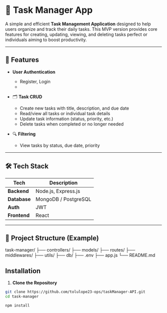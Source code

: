 # 📝 Task Manager App

A simple and efficient **Task Management Application** designed to help users organize and track their daily tasks. This MVP version provides core features for creating, updating, viewing, and deleting tasks perfect or individuals aiming to boost productivity.

---

## 🚀 Features

- **User Authentication**
  - Register, Login
  - 

- 🗂️ **Task CRUD**
  - Create new tasks with title, description, and due date
  - Read/view all tasks or individual task details
  - Update task information (status, priority, etc.)
  - Delete tasks when completed or no longer needed


- 🔍 **Filtering**
  - View tasks by status, due date, priority

---

## 🛠️ Tech Stack

| Tech        | Description               |
|-------------|---------------------------|
| **Backend** | Node.js, Express.js       |
| **Database**| MongoDB / PostgreSQL      |
| **Auth**    | JWT      |
| **Frontend**| React |

---

## 📁 Project Structure (Example)

task-manager/
├── controllers/
├── models/
├── routes/
├── middlewares/
├── utils/
├── db/
├── .env
├── app.js
└── README.md


## Installation

1. **Clone the Repository**

```bash
git clone https://github.com/tolulope23-ops/taskManager-API.git
cd task-manager

npm install
